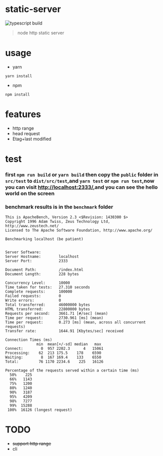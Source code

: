 # static-server
![typescript build](https://github.com/front-end-inn/static-server/workflows/typescript%20build/badge.svg)
> node http static server
# usage
- yarn
```shell
yarn install
```
- npm
```shell
npm install
```
# features
- http range
- head request
- Etag+last modified
# test
### first `npm run build` or `yarn build` then copy the `public` folder in `src/test` to `dist/src/test`,and `yarn test` or `npm run test`,now you can visit [http://localhost:2333/](http://localhost:2333/),and you can see the hello world on the screen
### benchmark results is in the `benchmark` folder
```
This is ApacheBench, Version 2.3 <$Revision: 1430300 $>
Copyright 1996 Adam Twiss, Zeus Technology Ltd, http://www.zeustech.net/
Licensed to The Apache Software Foundation, http://www.apache.org/

Benchmarking localhost (be patient)


Server Software:
Server Hostname:        localhost
Server Port:            2333

Document Path:          /index.html
Document Length:        228 bytes

Concurrency Level:      10000
Time taken for tests:   27.310 seconds
Complete requests:      100000
Failed requests:        0
Write errors:           0
Total transferred:      46000000 bytes
HTML transferred:       22800000 bytes
Requests per second:    3661.71 [#/sec] (mean)
Time per request:       2730.961 [ms] (mean)
Time per request:       0.273 [ms] (mean, across all concurrent requests)
Transfer rate:          1644.91 [Kbytes/sec] received

Connection Times (ms)
              min  mean[+/-sd] median   max
Connect:        0  957 2202.3      4   15061
Processing:    62  213 175.5    178    6590
Waiting:        8  167 169.4    133    6550
Total:         76 1170 2234.6    225   16126

Percentage of the requests served within a certain time (ms)
  50%    225
  66%   1143
  75%   1200
  80%   1240
  90%   3187
  95%   4209
  98%   7277
  99%  15288
 100%  16126 (longest request)
```
# TODO
- ~~support http range~~
- cli